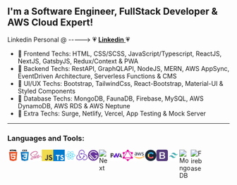 ## I'm a Software Engineer, FullStack Developer & AWS Cloud Expert!

<span> Linkedin Personal @ -----> 💗 <a href="https://linkedin.com/in/-alisarwar"> **Linkedin** </a> 💗 </span>

- 🌱 Frontend Techs: HTML, CSS/SCSS, JavaScript/Typescript, ReactJS, NextJS, GatsbyJS, Redux/Context & PWA
- 🌱 Backend Techs: RestAPI, GraphQLAPI, NodeJS, MERN, AWS AppSync, EventDriven Architecture, Serverless Functions & CMS
- 🌱 UI/UX Techs: Bootstrap, TailwindCss, React-Bootstrap, Material-UI & Styled Components
- 🌱 Database Techs: MongoDB, FaunaDB, Firebase, MySQL, AWS DynamoDB, AWS RDS & AWS Neptune
- 🌱 Extra Techs: Surge, Netlify, Vercel, App Testing & Mock Server
---

### Languages and Tools:

<img align="left" alt="HTML5" width="26px"
src="https://raw.githubusercontent.com/github/explore/80688e429a7d4ef2fca1e82350fe8e3517d3494d/topics/html/html.png" />
<img align="left" alt="CSS3" width="26px"
src="https://raw.githubusercontent.com/github/explore/80688e429a7d4ef2fca1e82350fe8e3517d3494d/topics/css/css.png" />
<img align="left" alt="Sass" width="26px"
src="https://raw.githubusercontent.com/github/explore/80688e429a7d4ef2fca1e82350fe8e3517d3494d/topics/sass/sass.png" />
<img align="left" alt="JavaScript" width="26px"
src="https://raw.githubusercontent.com/github/explore/80688e429a7d4ef2fca1e82350fe8e3517d3494d/topics/javascript/javascript.png" />
<img align="left" alt="TypeScript" width="26px"
src="https://raw.githubusercontent.com/github/explore/80688e429a7d4ef2fca1e82350fe8e3517d3494d/topics/typescript/typescript.png" />
<img align="left" alt="React" width="26px"
src="https://raw.githubusercontent.com/github/explore/80688e429a7d4ef2fca1e82350fe8e3517d3494d/topics/react/react.png" />
<img align="left" alt="Redux" width="26px"
src="https://raw.githubusercontent.com/MarioTerron/logo-images/master/logos/redux.png" />
<img align="left" alt="Gatsby" width="26px"
src="https://raw.githubusercontent.com/github/explore/e94815998e4e0713912fed477a1f346ec04c3da2/topics/gatsby/gatsby.png" />
<img align="left" alt="Next" width="26px"
src="https://raw.githubusercontent.com/jalbertsr/logo-badge-images/master/img/rsz_nextjs.png" />
<img align="left" alt="PWA" width="26px"
src="https://raw.githubusercontent.com/github/explore/80688e429a7d4ef2fca1e82350fe8e3517d3494d/topics/pwa/pwa.png" />
<img align="left" alt="GraphQL" width="26px"
src="https://raw.githubusercontent.com/github/explore/80688e429a7d4ef2fca1e82350fe8e3517d3494d/topics/graphql/graphql.png" />
<img align="left" alt="AWS" width="26px"
src="https://raw.githubusercontent.com/github/explore/80688e429a7d4ef2fca1e82350fe8e3517d3494d/topics/aws/aws.png" />
<img align="left" alt="Contenful" width="26px"
src="https://raw.githubusercontent.com/github/explore/80688e429a7d4ef2fca1e82350fe8e3517d3494d/topics/contentful/contentful.png" />
<img align="left" alt="Bootstrap" width="26px"
src="https://raw.githubusercontent.com/github/explore/80688e429a7d4ef2fca1e82350fe8e3517d3494d/topics/bootstrap/bootstrap.png" />
<img align="left" alt="Tailwind" width="26px"
src="https://raw.githubusercontent.com/github/explore/80688e429a7d4ef2fca1e82350fe8e3517d3494d/topics/tailwind/tailwind.png" />
<img align="left" alt="MongoDB" width="26px"
src="https://raw.githubusercontent.com/mongodb-js/leaf/master/dist/mongodb-leaf_128x128.png" />
<img align="left" alt="Firebase" width="26px"
src="https://raw.githubusercontent.com/coherencez/tech-logos/master/firebase.png" />

<br />
